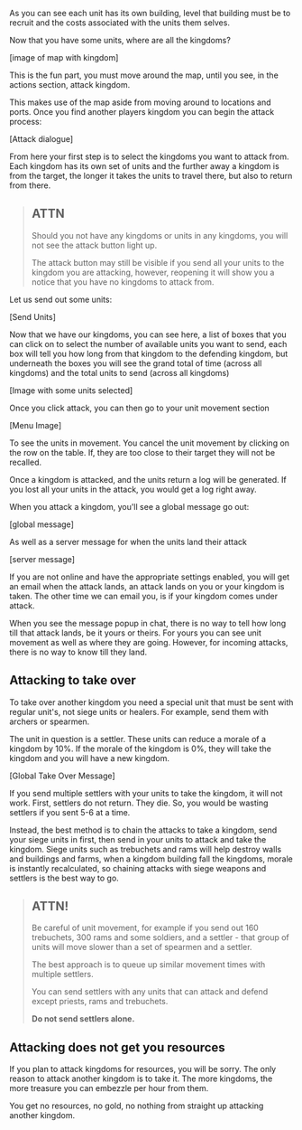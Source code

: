 
As you can see each unit has its own building, level that building must be to recruit and the costs associated with the units them selves.

Now that you have some units, where are all the kingdoms?

[image of map with kingdom]

This is the fun part, you must move around the map, until you see, in the actions section, attack kingdom.

This makes use of the map aside from moving around to locations and ports. Once you find another players kingdom you can begin the attack process:

[Attack dialogue]

From here your first step is to select the kingdoms you want to attack from. Each kingdom has its own set of units and the further away a kingdom is from the target, the longer it takes the units to travel there, but also to return from there.

> ## ATTN
> 
> Should you not have any kingdoms or units in any kingdoms, you will not see the
> attack button light up.
> 
> The attack button may still be visible if you send all your units to the kingdom you are attacking,
> however, reopening it will show you a notice that you have no kingdoms to attack from.

Let us send out some units:

[Send Units]

Now that we have our kingdoms, you can see here, a list of boxes that you can click on to select the number of available units you want to send, each box will tell you how long from that kingdom to the defending kingdom, but underneath the boxes you will see the grand total of time (across all kingdoms) and the total units to send (across all kingdoms)

[Image with some units selected]

Once you click attack, you can then go to your unit movement section

[Menu Image]

To see the units in movement. You cancel the unit movement by clicking on the row on the table. If, they are too close to their target they will not be recalled.

Once a kingdom is attacked, and the units return a log will be generated. If you lost all your units in the attack, you would get a log right away.

When you attack a kingdom, you&#39;ll see a global message go out:

[global message]

As well as a server message for when the units land their attack

[server message]

If you are not online and have the appropriate settings enabled, you will get an email when the attack lands, an attack lands on you or your kingdom is taken. The other time we can email you,
is if your kingdom comes under attack.

When you see the message popup in chat, there is no way to tell how long till that attack lands, be it yours or theirs. For yours you can see unit movement as well as where
they are going. However, for incoming attacks, there is no way to know till they land.

## Attacking to take over

To take over another kingdom you need a special unit that must be sent with regular unit&#39;s, not siege units or healers. For example, send them with archers or spearmen.

The unit in question is a settler. These units can reduce a morale of a kingdom by 10%. If the morale of the kingdom is 0%, they will take the kingdom and you will have a new kingdom.

[Global Take Over Message]

If you send multiple settlers with your units to take the kingdom, it will not work. First, settlers do not return. They die. So, you would be wasting settlers if you sent 5-6 at a time.

Instead, the best method is to chain the attacks to take a kingdom, send your siege units in first, then send in your units to attack and take the kingdom. Siege units such as trebuchets and rams will help destroy walls and buildings and farms, when a kingdom building fall the kingdoms, morale is instantly recalculated, so chaining attacks with siege weapons and settlers is the best way to go.

> ## ATTN!
> 
> Be careful of unit movement, for example if you send out 160 trebuchets, 300 rams and some soldiers, and a settler - that group of units will move slower than 
> a set of spearmen and a settler.
> 
> The best approach is to queue up similar movement times with multiple settlers.
> 
> You can send settlers with any units that can attack and defend except priests, rams and trebuchets.
> 
> **Do not send settlers alone.**

## Attacking does not get you resources

If you plan to attack kingdoms for resources, you will be sorry. The only reason to attack another kingdom is to take it. The more kingdoms, the more treasure you can embezzle per hour from them.

You get no resources, no gold, no nothing from straight up attacking another kingdom.

